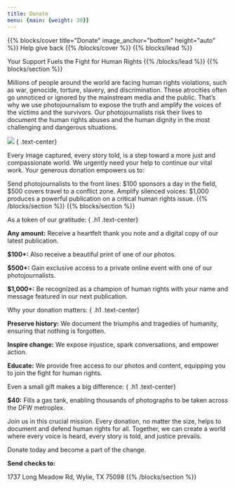 ```yaml
---
title: Donate
menu: {main: {weight: 30}}
---
```

{{% blocks/cover title="Donate" image_anchor="bottom" height="auto" %}}
Help give back
{{% /blocks/cover %}}
{{% blocks/lead %}}

Your Support Fuels the Fight for Human Rights
{{% /blocks/lead %}}
{{% blocks/section %}}

Millions of people around the world are facing human rights violations, such as war, genocide, torture, slavery, and discrimination. These atrocities often go unnoticed or ignored by the mainstream media and the public. That’s why we use photojournalism to expose the truth and amplify the voices of the victims and the survivors. Our photojournalists risk their lives to document the human rights abuses and the human dignity in the most challenging and dangerous situations.

<a target="_blank" href="https://donorbox.org/donations-year-2"><img src="/images/logo-button-medium.png" /></a>
{ .text-center}

Every image captured, every story told, is a step toward a more just and compassionate world. We urgently need your help to continue our vital work. Your generous donation empowers us to:

Send photojournalists to the front lines: $100 sponsors a day in the field, $500 covers travel to a conflict zone.
Amplify silenced voices: $1,000 produces a powerful publication on a critical human rights issue.
{{% /blocks/section %}}
{{% blocks/section %}}

As a token of our gratitude:
{ .h1 .text-center}

<b>Any amount:</b> Receive a heartfelt thank you note and a digital copy of our latest publication.

<b>$100+:</b> Also receive a beautiful print of one of our photos.

<b>$500+:</b> Gain exclusive access to a private online event with one of our photojournalists.

<b>$1,000+:</b> Be recognized as a champion of human rights with your name and message featured in our next publication.

Why your donation matters:
{ .h1 .text-center}

<b>Preserve history:</b> We document the triumphs and tragedies of humanity, ensuring that nothing is forgotten.

<b>Inspire change:</b> We expose injustice, spark conversations, and empower action.

<b>Educate:</b> We provide free access to our photos and content, equipping you to join the fight for human rights.

Even a small gift makes a big difference:
{ .h1 .text-center}

<b>$40:</b> Fills a gas tank, enabling thousands of photographs to be taken across the DFW metroplex.

Join us in this crucial mission. Every donation, no matter the size, helps to document and defend human rights for all. Together, we can create a world where every voice is heard, every story is told, and justice prevails.

Donate today and become a part of the change.

<b>Send checks to:</b>

1737 Long Meadow Rd, Wylie, TX 75098
{{% /blocks/section %}}
